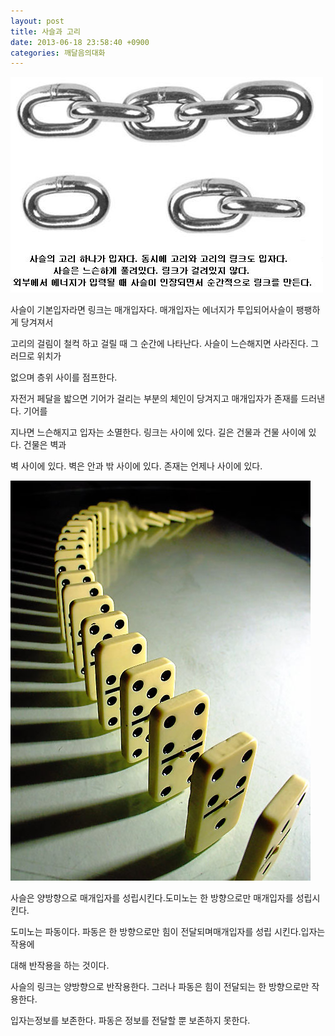 ```yaml
---
layout: post
title: 사슬과 고리
date: 2013-06-18 23:58:40 +0900
categories: 깨달음의대화
---
```

 <img alt="20.jpg" src="files/attach/images/198/238/360/20.jpg" width="500" height="345" />



사슬이 기본입자라면 링크는 매개입자다. 매개입자는 에너지가 투입되어사슬이 팽팽하게 당겨져서 

고리의 걸림이 철컥 하고 걸릴 때 그 순간에 나타난다. 사슬이 느슨해지면 사라진다. 그러므로 위치가

없으며 층위 사이를 점프한다.



자전거 페달을 밟으면 기어가 걸리는 부분의 체인이 당겨지고 매개입자가 존재를 드러낸다. 기어를

지나면 느슨해지고 입자는 소멸한다. 링크는 사이에 있다. 길은 건물과 건물 사이에 있다. 건물은 벽과 

벽 사이에 있다. 벽은 안과 밖 사이에 있다. 존재는 언제나 사이에 있다.



 <img alt="domi.jpg" src="files/attach/images/198/238/360/domi.jpg" width="480" height="640" />



사슬은 양방향으로 매개입자를 성립시킨다.도미노는 한 방향으로만 매개입자를 성립시킨다. 

도미노는 파동이다. 파동은 한 방향으로만 힘이 전달되며매개입자를 성립 시킨다.입자는 작용에 

대해 반작용을 하는 것이다.



사슬의 링크는 양방향으로 반작용한다. 그러나 파동은 힘이 전달되는 한 방향으로만 작용한다. 

입자는정보를 보존한다. 파동은 정보를 전달할 뿐 보존하지 못한다.